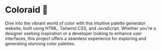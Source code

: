 # Coloraid 🌈
Dive into the vibrant world of color with this intuitive palette generator website, built using HTML, Tailwind CSS, and JavaScript. Whether you're a designer seeking inspiration or a developer looking to enhance user interfaces, this project offers a seamless experience for exploring and generating stunning color palettes.
